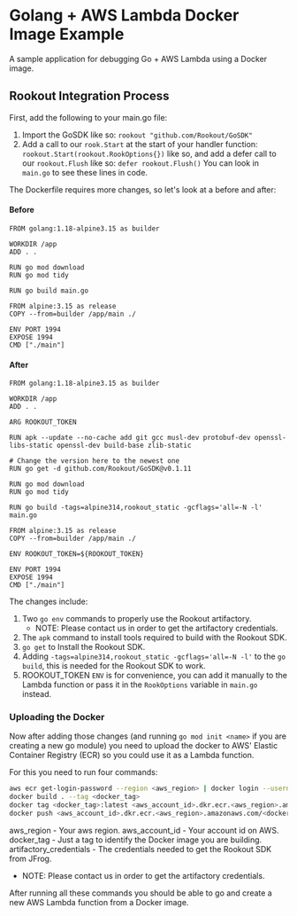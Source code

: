 # Golang + AWS Lambda Docker Image Example

A sample application for debugging Go + AWS Lambda using a Docker image.

## Rookout Integration Process

First, add the following to your main.go file:
1. Import the GoSDK like so: `rookout "github.com/Rookout/GoSDK"`
2. Add a call to our `rook.Start` at the start of your handler function: `rookout.Start(rookout.RookOptions{})` like so, and add a defer call to our `rookout.Flush` like so: `defer rookout.Flush()`
You can look in `main.go` to see these lines in code.

The Dockerfile requires more changes, so let's look at a before and after:
#### Before
```Docker
FROM golang:1.18-alpine3.15 as builder

WORKDIR /app
ADD . .

RUN go mod download
RUN go mod tidy

RUN go build main.go

FROM alpine:3.15 as release
COPY --from=builder /app/main ./

ENV PORT 1994
EXPOSE 1994
CMD ["./main"]
```

#### After
```Docker
FROM golang:1.18-alpine3.15 as builder

WORKDIR /app
ADD . .

ARG ROOKOUT_TOKEN

RUN apk --update --no-cache add git gcc musl-dev protobuf-dev openssl-libs-static openssl-dev build-base zlib-static

# Change the version here to the newest one
RUN go get -d github.com/Rookout/GoSDK@v0.1.11

RUN go mod download
RUN go mod tidy

RUN go build -tags=alpine314,rookout_static -gcflags='all=-N -l' main.go

FROM alpine:3.15 as release
COPY --from=builder /app/main ./

ENV ROOKOUT_TOKEN=${ROOKOUT_TOKEN}

ENV PORT 1994
EXPOSE 1994
CMD ["./main"]
```

The changes include:
1. Two `go env` commands to properly use the Rookout artifactory.
    * NOTE: Please contact us in order to get the artifactory credentials.
2. The `apk` command to install tools required to build with the Rookout SDK.
3. `go get` to Install the Rookout SDK.
4. Adding `-tags=alpine314,rookout_static -gcflags='all=-N -l'` to the `go build`, this is needed for the Rookout SDK to work.
5. ROOKOUT_TOKEN `ENV` is for convenience, you can add it manually to the Lambda function or pass it in the `RookOptions` variable in `main.go` instead.

### Uploading the Docker
Now after adding those changes (and running `go mod init <name>` if you are creating a new go module) you need to upload the docker to AWS' Elastic Container Registry (ECR) so you could use it as a Lambda function.

For this you need to run four commands:
```bash
aws ecr get-login-password --region <aws_region> | docker login --username AWS --password-stdin <aws_account_id>.dkr.ecr.<aws_region>.amazonaws.com
docker build . --tag <docker_tag>
docker tag <docker_tag>:latest <aws_account_id>.dkr.ecr.<aws_region>.amazonaws.com/<docker_tag>:latest
docker push <aws_account_id>.dkr.ecr.<aws_region>.amazonaws.com/<docker_tag>
```

aws_region - Your aws region.
aws_account_id - Your account id on AWS.
docker_tag - Just a tag to identify the Docker image you are building.
artifactory_credentials - The credentials needed to get the Rookout SDK from JFrog.
* NOTE: Please contact us in order to get the artifactory credentials.

After running all these commands you should be able to go and create a new AWS Lambda function from a Docker image.
